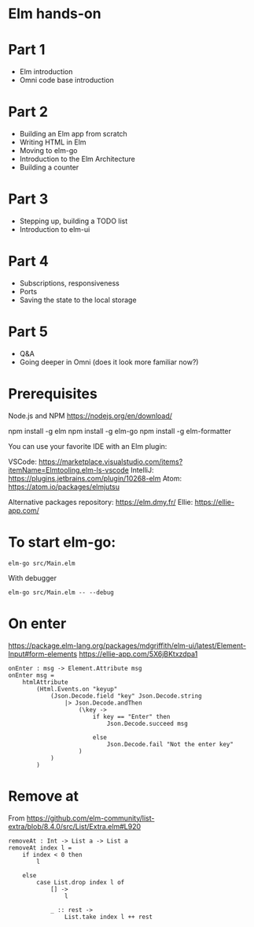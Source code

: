 # Elm hands-on

# Part 1

* Elm introduction
* Omni code base introduction

# Part 2

* Building an Elm app from scratch
* Writing HTML in Elm
* Moving to elm-go
* Introduction to the Elm Architecture
* Building a counter

# Part 3

* Stepping up, building a TODO list
* Introduction to elm-ui

# Part 4

* Subscriptions, responsiveness
* Ports
* Saving the state to the local storage

# Part 5

* Q&A
* Going deeper in Omni (does it look more familiar now?)

# Prerequisites

Node.js and NPM https://nodejs.org/en/download/

npm install -g elm
npm install -g elm-go
npm install -g elm-formatter

You can use your favorite IDE with an Elm plugin:

VSCode: https://marketplace.visualstudio.com/items?itemName=Elmtooling.elm-ls-vscode
IntelliJ: https://plugins.jetbrains.com/plugin/10268-elm
Atom: https://atom.io/packages/elmjutsu

Alternative packages repository: https://elm.dmy.fr/
Ellie: https://ellie-app.com/

# To start elm-go:

```
elm-go src/Main.elm
```

With debugger

```
elm-go src/Main.elm -- --debug
```


# On enter

https://package.elm-lang.org/packages/mdgriffith/elm-ui/latest/Element-Input#form-elements
https://ellie-app.com/5X6jBKtxzdpa1

```
onEnter : msg -> Element.Attribute msg
onEnter msg =
    htmlAttribute
        (Html.Events.on "keyup"
            (Json.Decode.field "key" Json.Decode.string
                |> Json.Decode.andThen
                    (\key ->
                        if key == "Enter" then
                            Json.Decode.succeed msg

                        else
                            Json.Decode.fail "Not the enter key"
                    )
            )
        )
```

# Remove at

From https://github.com/elm-community/list-extra/blob/8.4.0/src/List/Extra.elm#L920

```
removeAt : Int -> List a -> List a
removeAt index l =
    if index < 0 then
        l

    else
        case List.drop index l of
            [] ->
                l

            _ :: rest ->
                List.take index l ++ rest
```